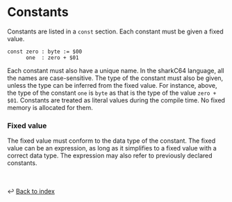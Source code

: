 # Constants

Constants are listed in a `const` section. Each constant must be given a fixed value.
```
const zero : byte := $00
      one  : zero + $01
```

Each constant must also have a unique name. In the sharkC64 language, all the names are case-sensitive.
The type of the constant must also be given, unless the type
can be inferred from the fixed value. For instance, above, the type of the
constant `one` is `byte` as that is the type of the value `zero + $01`.
Constants are treated as literal values during the compile time. No fixed memory is allocated for them.


### Fixed value
The fixed value must conform to the data type of the constant. 
The fixed value can be an expression, as long as it simplifies to a fixed value with a correct data type. 
The expression may also refer to previously declared constants.

<br /><br />
:leftwards_arrow_with_hook: [Back to index](../../index.md)